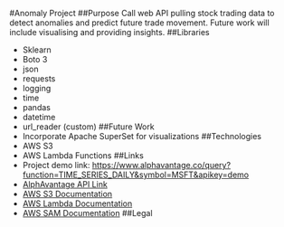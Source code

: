 #Anomaly Project
##Purpose
Call web API pulling stock trading data to detect anomalies and predict future trade movement. Future work will include visualising and providing insights. 
##Libraries
* Sklearn
* Boto 3
* json
* requests
* logging
* time
* pandas
* datetime
* url_reader (custom)
##Future Work
* Incorporate Apache SuperSet for visualizations
##Technologies
* AWS S3
* AWS Lambda Functions
##Links
* Project demo link: https://www.alphavantage.co/query?function=TIME_SERIES_DAILY&symbol=MSFT&apikey=demo 
* [AlphAvantage API Link](https://www.alphavantage.co/query?function=TIME_SERIES_DAILY&symbol=MSFT&apikey=demo)
* [AWS S3 Documentation](https://docs.aws.amazon.com/AmazonS3/latest/dev/Welcome.html)
* [AWS Lambda Documentation](https://docs.aws.amazon.com/lambda/latest/dg/welcome.html?sc_ichannel=ha&sc_icampaign=pa_lamdbaresourcestop&sc_icontent=devguide&sc_detail=1)
* [AWS SAM Documentation](https://aws.amazon.com/serverless/developer-tools/)
##Legal